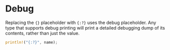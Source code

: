 # Debug

Replacing the `{}` placeholder with `{:?}` uses the debug placeholder. Any type
that supports debug printing will print a detailed debugging dump of its
contents, rather than just the value.
```rust
println!("{:?}", name);
```


